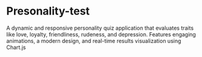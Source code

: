 # Presonality-test
A dynamic and responsive personality quiz application that evaluates traits like love, loyalty, friendliness, rudeness, and depression. Features engaging animations, a modern design, and real-time results visualization using Chart.js

